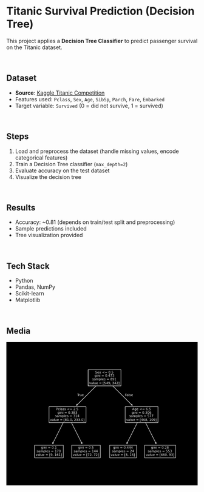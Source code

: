 #  Titanic Survival Prediction (Decision Tree)

This project applies a **Decision Tree Classifier** to predict passenger survival on the Titanic dataset.

<br>

##  Dataset
- **Source**: [Kaggle Titanic Competition](https://www.kaggle.com/competitions/titanic/)  
- Features used: `Pclass`, `Sex`, `Age`, `SibSp`, `Parch`, `Fare`, `Embarked`  
- Target variable: `Survived` (0 = did not survive, 1 = survived)

<br>

##  Steps
1. Load and preprocess the dataset (handle missing values, encode categorical features)  
2. Train a Decision Tree classifier (`max_depth=2`)  
3. Evaluate accuracy on the test dataset  
4. Visualize the decision tree  

<br>

##  Results
- Accuracy: ~0.81 (depends on train/test split and preprocessing)  
- Sample predictions included  
- Tree visualization provided  

<br>

##  Tech Stack
- Python  
- Pandas, NumPy  
- Scikit-learn  
- Matplotlib  

<br>

##  Media
![Tree Plot with depth=2 ](./docs/titanic_tree.png)
